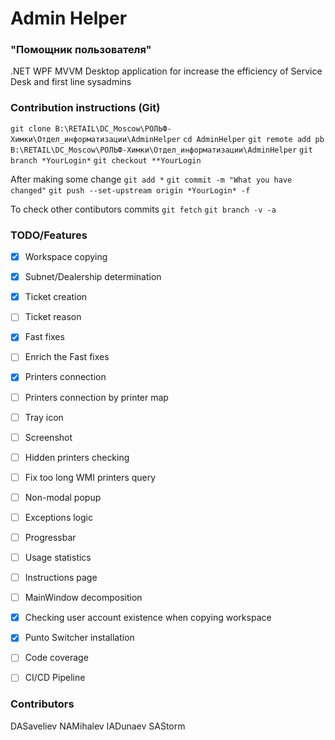 ﻿# Admin Helper
### "Помощник пользователя"
.NET WPF MVVM Desktop application for increase the efficiency of Service Desk and first line sysadmins 


### Contribution instructions (Git)
```git clone B:\RETAIL\DC_Moscow\РОЛЬФ-Химки\Отдел_информатизации\AdminHelper```
```cd AdminHelper```
```git remote add pb B:\RETAIL\DC_Moscow\РОЛЬФ-Химки\Отдел_информатизации\AdminHelper```
```git branch *YourLogin*```
```git checkout **YourLogin```

After making some change
```git add *```
```git commit -m "What you have changed"```
```git push --set-upstream origin *YourLogin* -f```

To check other contibutors commits
```git fetch```
```git branch -v -a```

### TODO/Features
- [x] Workspace copying
- [x] Subnet/Dealership determination
- [x] Ticket creation
- [ ] Ticket reason
- [x] Fast fixes
- [ ] Enrich the Fast fixes
- [x] Printers connection
- [ ] Printers connection by printer map
- [ ] Tray icon
- [ ] Screenshot
- [ ] Hidden printers checking
- [ ] Fix too long WMI printers query
- [ ] Non-modal popup
- [ ] Exceptions logic
- [ ] Progressbar
- [ ] Usage statistics
- [ ] Instructions page
- [ ] MainWindow decomposition
- [x] Checking user account existence when copying workspace
- [x] Punto Switcher installation
- [ ] Code coverage
- [ ] CI/CD Pipeline


### Contributors
DASaveliev
NAMihalev
IADunaev
SAStorm